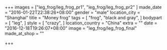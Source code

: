 +++
images = ["leg_frog/leg_frog_pr1", "leg_frog/leg_frog_pr2"
]
made_date = "2016-01-22T22:38:26+08:00"
gender = "male"
location_city = "Shanghai"
title = "Money frog"
tags = [
  "frog",
  "black and gray",
]
bodypart = [
  "leg",
]
style = [
  "crazy",
]
location_country = "China"
extra = ""
date = "2016-12-18T19:26:07+08:00"
image = "leg_frog/leg_frog_final"
made_at_shop = ""

+++
